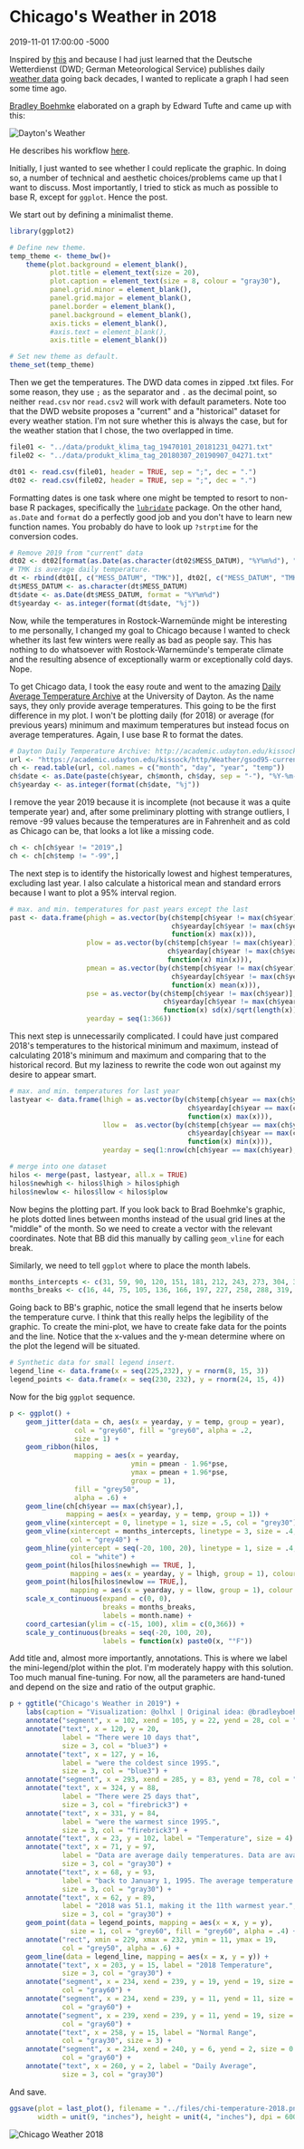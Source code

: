 Chicago's Weather in 2018
================
2019-11-01 17:00:00 -5000

Inspired by [this](https://twitter.com/CedScherer/status/1170674809983905792) and because I had just learned that the Deutsche Wetterdienst (DWD; German Meteorological Service) publishes daily [weather data](https://www.dwd.de/DE/leistungen/klimadatendeutschland/klarchivtagmonat.html) going back decades, I wanted to replicate a graph I had seen some time ago.

[Bradley Boehmke](https://twitter.com/bradleyboehmke) elaborated on a graph by Edward Tufte and came up with this:

![Dayton's Weather](../files/boehmke.png)

He describes his workflow [here](https://rpubs.com/bradleyboehmke/weather_graphic).

Initially, I just wanted to see whether I could replicate the graphic. In doing so, a number of technical and aesthetic choices/problems came up that I want to discuss. Most importantly, I tried to stick as much as possible to base R, except for `ggplot`. Hence the post.

We start out by defining a minimalist theme.

``` r
library(ggplot2)

# Define new theme.
temp_theme <- theme_bw()+
    theme(plot.background = element_blank(),
          plot.title = element_text(size = 20),
          plot.caption = element_text(size = 8, colour = "gray30"),
          panel.grid.minor = element_blank(),
          panel.grid.major = element_blank(),
          panel.border = element_blank(),
          panel.background = element_blank(),
          axis.ticks = element_blank(),
          #axis.text = element_blank(),
          axis.title = element_blank())

# Set new theme as default.
theme_set(temp_theme)
```

Then we get the temperatures. The DWD data comes in zipped .txt files. For some reason, they use `;` as the separator and `.` as the decimal point, so neither `read.csv` nor `read.csv2` will work with default parameters. Note too that the DWD website proposes a "current" and a "historical" dataset for every weather station. I'm not sure whether this is always the case, but for the weather station that I chose, the two overlapped in time.

``` r
file01 <- "../data/produkt_klima_tag_19470101_20181231_04271.txt"
file02 <- "../data/produkt_klima_tag_20180307_20190907_04271.txt"

dt01 <- read.csv(file01, header = TRUE, sep = ";", dec = ".")
dt02 <- read.csv(file02, header = TRUE, sep = ";", dec = ".")
```

Formatting dates is one task where one might be tempted to resort to non-base R packages, specifically the [`lubridate`](https://lubridate.tidyverse.org/) package. On the other hand, `as.Date` and `format` do a perfectly good job and you don't have to learn new function names. You probably do have to look up `?strptime` for the conversion codes.

``` r
# Remove 2019 from "current" data
dt02 <- dt02[format(as.Date(as.character(dt02$MESS_DATUM), "%Y%m%d"), "%Y") != "2018",]
# TMK is average daily temperature.
dt <- rbind(dt01[, c("MESS_DATUM", "TMK")], dt02[, c("MESS_DATUM", "TMK")])
dt$MESS_DATUM <- as.character(dt$MESS_DATUM)
dt$date <- as.Date(dt$MESS_DATUM, format = "%Y%m%d")
dt$yearday <- as.integer(format(dt$date, "%j"))
```

Now, while the temperatures in Rostock-Warnemünde might be interesting to me personally, I changed my goal to Chicago because I wanted to check whether its last few winters were really as bad as people say. This has nothing to do whatsoever with Rostock-Warnemünde's temperate climate and the resulting absence of exceptionally warm or exceptionally cold days. Nope.

To get Chicago data, I took the easy route and went to the amazing [Daily Average Temperature Archive](http://academic.udayton.edu/kissock/http/Weather/) at the University of Dayton. As the name says, they only provide average temperatures. This going to be the first difference in my plot. I won't be plotting daily (for 2018) or average (for previous years) minimum and maximum temperatures but instead focus on average temperatures. Again, I use base R to format the dates.

``` r
# Dayton Daily Temperature Archive: http://academic.udayton.edu/kissock/http/Weather/
url <- "https://academic.udayton.edu/kissock/http/Weather/gsod95-current/ILCHICAG.txt"
ch <- read.table(url, col.names = c("month", "day", "year", "temp"))
ch$date <- as.Date(paste(ch$year, ch$month, ch$day, sep = "-"), "%Y-%m-%d")
ch$yearday <- as.integer(format(ch$date, "%j"))
```

I remove the year 2019 because it is incomplete (not because it was a quite temperate year) and, after some preliminary plotting with strange outliers, I remove -99 values because the temperatures are in Fahrenheit and as cold as Chicago can be, that looks a lot like a missing code.

``` r
ch <- ch[ch$year != "2019",]
ch <- ch[ch$temp != "-99",]
```

The next step is to identify the historically lowest and highest temperatures, excluding last year. I also calculate a historical mean and standard errors because I want to plot a 95% interval region.

``` r
# max. and min. temperatures for past years except the last
past <- data.frame(phigh = as.vector(by(ch$temp[ch$year != max(ch$year)],
                                        ch$yearday[ch$year != max(ch$year)],
                                        function(x) max(x))),
                   plow = as.vector(by(ch$temp[ch$year != max(ch$year)],
                                       ch$yearday[ch$year != max(ch$year)],
                                       function(x) min(x))),
                   pmean = as.vector(by(ch$temp[ch$year != max(ch$year)],
                                        ch$yearday[ch$year != max(ch$year)],
                                        function(x) mean(x))),
                   pse = as.vector(by(ch$temp[ch$year != max(ch$year)],
                                      ch$yearday[ch$year != max(ch$year)],
                                      function(x) sd(x)/sqrt(length(x)))),
                   yearday = seq(1:366))
```

This next step is unnecessarily complicated. I could have just compared 2018's temperatures to the historical minimum and maximum, instead of calculating 2018's minimum and maximum and comparing that to the historical record. But my laziness to rewrite the code won out against my desire to appear smart.

``` r
# max. and min. temperatures for last year
lastyear <- data.frame(lhigh = as.vector(by(ch$temp[ch$year == max(ch$year)],
                                            ch$yearday[ch$year == max(ch$year)],
                                            function(x) max(x))),
                       llow =  as.vector(by(ch$temp[ch$year == max(ch$year)],
                                            ch$yearday[ch$year == max(ch$year)],
                                            function(x) min(x))),
                       yearday = seq(1:nrow(ch[ch$year == max(ch$year),])))

# merge into one dataset
hilos <- merge(past, lastyear, all.x = TRUE)
hilos$newhigh <- hilos$lhigh > hilos$phigh
hilos$newlow <- hilos$llow < hilos$plow
```

Now begins the plotting part. If you look back to Brad Boehmke's graphic, he plots dotted lines between months instead of the usual grid lines at the "middle" of the month. So we need to create a vector with the relevant coordinates. Note that BB did this manually by calling `geom_vline` for each break.

Similarly, we need to tell `ggplot` where to place the month labels.

``` r
months_intercepts <- c(31, 59, 90, 120, 151, 181, 212, 243, 273, 304, 334)
months_breaks <- c(16, 44, 75, 105, 136, 166, 197, 227, 258, 288, 319, 349)
```

Going back to BB's graphic, notice the small legend that he inserts below the temperature curve. I think that this really helps the legibility of the graphic. To create the mini-plot, we have to create fake data for the points and the line. Notice that the x-values and the y-mean determine where on the plot the legend will be situated.

``` r
# Synthetic data for small legend insert.
legend_line <- data.frame(x = seq(225,232), y = rnorm(8, 15, 3))
legend_points <- data.frame(x = seq(230, 232), y = rnorm(24, 15, 4))
```

Now for the big `ggplot` sequence.

``` r
p <- ggplot() +
    geom_jitter(data = ch, aes(x = yearday, y = temp, group = year),
                col = "grey60", fill = "grey60", alpha = .2,
                size = 1) +
    geom_ribbon(hilos,
                mapping = aes(x = yearday,
                              ymin = pmean - 1.96*pse,
                              ymax = pmean + 1.96*pse,
                              group = 1),
                fill = "grey50",
                alpha = .6) +
    geom_line(ch[ch$year == max(ch$year),],
              mapping = aes(x = yearday, y = temp, group = 1)) +
    geom_vline(xintercept = 0, linetype = 1, size = .5, col = "grey30") +
    geom_vline(xintercept = months_intercepts, linetype = 3, size = .4,
               col = "grey40") +
    geom_hline(yintercept = seq(-20, 100, 20), linetype = 1, size = .4,
               col = "white") +
    geom_point(hilos[hilos$newhigh == TRUE, ],
               mapping = aes(x = yearday, y = lhigh, group = 1), colour = "firebrick3") +
    geom_point(hilos[hilos$newlow == TRUE,],
               mapping = aes(x = yearday, y = llow, group = 1), colour = "blue3") +
    scale_x_continuous(expand = c(0, 0),
                       breaks = months_breaks,
                       labels = month.name) +
    coord_cartesian(ylim = c(-15, 100), xlim = c(0,366)) +
    scale_y_continuous(breaks = seq(-20, 100, 20),
                       labels = function(x) paste0(x, "°F"))
```

Add title and, almost more importantly, annotations. This is where we label the mini-legend/plot within the plot. I'm moderately happy with this solution. Too much manual fine-tuning. For now, all the parameters are hand-tuned and depend on the size and ratio of the output graphic.

``` r
p + ggtitle("Chicago's Weather in 2019") +
    labs(caption = "Visualization: @olhxl | Original idea: @bradleyboehmke | Data: Dayton Daily Temperature Archive") +
    annotate("segment", x = 102, xend = 105, y = 22, yend = 28, col = "blue3") +
    annotate("text", x = 120, y = 20,
             label = "There were 10 days that",
             size = 3, col = "blue3") +
    annotate("text", x = 127, y = 16,
             label = "were the coldest since 1995.",
             size = 3, col = "blue3") +
    annotate("segment", x = 293, xend = 285, y = 83, yend = 78, col = "firebrick3") +
    annotate("text", x = 324, y = 88,
             label = "There were 25 days that",
             size = 3, col = "firebrick3") +
    annotate("text", x = 331, y = 84,
             label = "were the warmest since 1995.",
             size = 3, col = "firebrick3") +
    annotate("text", x = 23, y = 102, label = "Temperature", size = 4) +
    annotate("text", x = 71, y = 97,
             label = "Data are average daily temperatures. Data are available",
             size = 3, col = "gray30") +
    annotate("text", x = 68, y = 93,
             label = "back to January 1, 1995. The average temperature in",
             size = 3, col = "gray30") +
    annotate("text", x = 62, y = 89,
             label = "2018 was 51.1, making it the 11th warmest year.",
             size = 3, col = "gray30") +
    geom_point(data = legend_points, mapping = aes(x = x, y = y),
               size = 1, col = "grey60", fill = "grey60", alpha = .4) +
    annotate("rect", xmin = 229, xmax = 232, ymin = 11, ymax = 19,
             col = "grey50", alpha = .6) +
    geom_line(data = legend_line, mapping = aes(x = x, y = y)) +
    annotate("text", x = 203, y = 15, label = "2018 Temperature",
             size = 3, col = "gray30") +
    annotate("segment", x = 234, xend = 239, y = 19, yend = 19, size = 0.5,
             col = "gray60") +
    annotate("segment", x = 234, xend = 239, y = 11, yend = 11, size = 0.5,
             col = "gray60") +
    annotate("segment", x = 239, xend = 239, y = 11, yend = 19, size = 0.5,
             col = "gray60") +
    annotate("text", x = 258, y = 15, label = "Normal Range",
             col = "gray30", size = 3) +
    annotate("segment", x = 234, xend = 240, y = 6, yend = 2, size = 0.5,
             col = "gray60") +
    annotate("text", x = 260, y = 2, label = "Daily Average",
             size = 3, col = "gray30")
```

And save.

``` r
ggsave(plot = last_plot(), filename = "../files/chi-temperature-2018.png", 
       width = unit(9, "inches"), height = unit(4, "inches"), dpi = 600)
```

![Chicago Weather 2018](../files/chi-temperature-2018.png)
